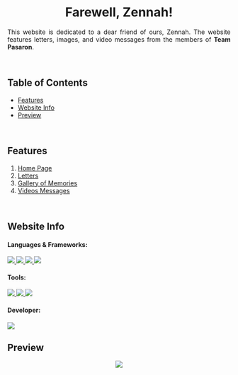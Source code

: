 <!-- Project Title -->

<h1 align="center">Farewell, Zennah!</h1>

<!-- Project Descripton -->

<p align="justify">
  This website is dedicated to a dear friend of ours, Zennah. The website features letters, images, and video messages from the members of <strong>Team Pasaron</strong>.</p>
  
<br>

<!-- Project Table of Contents -->

## Table of Contents
- [Features](#features)
- [Website Info](#website-info)
- [Preview](#preview)

<br>

## Features

1. [Home Page](https://kingkuys2123.github.io/Zennah/)
2. [Letters](https://kingkuys2123.github.io/Zennah/letters.html)
4. [Gallery of Memories](https://kingkuys2123.github.io/Zennah/memories.html)
5. [Videos Messages](https://kingkuys2123.github.io/Zennah/videos.html)

<br>

## Website Info

#### Languages & Frameworks:

<a href="#languages--frameworks">
    <img src="https://img.shields.io/badge/CSS3-1572B6?style=for-the-badge&logo=css3&logoColor=white" />
</a>
<a href="#languages--frameworks">
    <img src="https://img.shields.io/badge/HTML5-E34F26?style=for-the-badge&logo=html5&logoColor=white" />
</a>
<a href="#languages--frameworks">
    <img src="https://img.shields.io/badge/JavaScript-323330?style=for-the-badge&logo=javascript&logoColor=F7DF1E" />
</a>
<a href="#languages--frameworks">
    <img src="https://img.shields.io/badge/Bootstrap-563D7C?style=for-the-badge&logo=bootstrap&logoColor=white" />
</a>


#### Tools:

<a href="#tools">
    <img src="https://img.shields.io/badge/Notepad++-90E59A.svg?style=for-the-badge&logo=notepad%2B%2B&logoColor=black" />
</a>
<a href="#tools">
    <img src="https://img.shields.io/badge/sublime_text-%23575757.svg?&style=for-the-badge&logo=sublime-text&logoColor=important" />
</a>
<a href="#tools">
  <img src="https://img.shields.io/badge/Bootsrap_Studio-563D7C?style=for-the-badge&logo=bootstrap&logoColor=white"/>
</a>

#### Developer:
  <img src = "https://contrib.rocks/image?repo=kingkuys2123/Zennah"/>

<br>

## Preview

<p align="center">
  <img src="https://i.imgur.com/NXsHUVC.png"/>
</p
